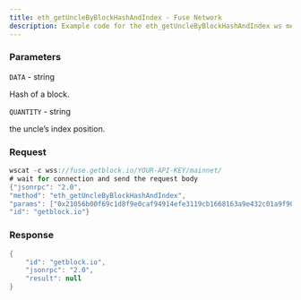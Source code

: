 ```yaml
---
title: eth_getUncleByBlockHashAndIndex - Fuse Network
description: Example code for the eth_getUncleByBlockHashAndIndex ws method. Сomplete guide on how to use eth_getUncleByBlockHashAndIndex ws in GetBlock.io Web3 documentation.
---
```


### Parameters


`DATA` - string

Hash of a block.

`QUANTITY` - string

the uncle’s index position.

### Request

``` java
wscat -c wss://fuse.getblock.io/YOUR-API-KEY/mainnet/ 
# wait for connection and send the request body 
{"jsonrpc": "2.0",
"method": "eth_getUncleByBlockHashAndIndex",
"params": ["0x21056b00f69c1d8f9e0caf94914efe3119cb1668163a9e432c01a9f900e37249", "0x0"],
"id": "getblock.io"}
```

###  Response

``` java
{
    "id": "getblock.io",
    "jsonrpc": "2.0",
    "result": null
}
```

